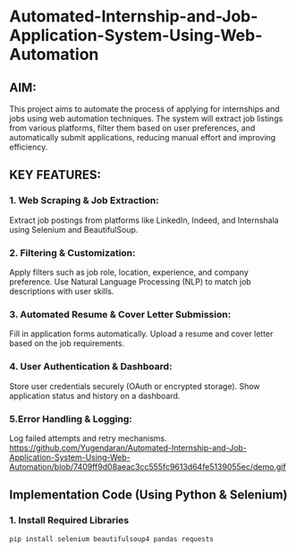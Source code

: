 # Automated-Internship-and-Job-Application-System-Using-Web-Automation
## AIM:
This project aims to automate the process of applying for internships and jobs using web automation techniques. The system will extract job listings from various platforms, filter them based on user preferences, and automatically submit applications, reducing manual effort and improving efficiency.

## KEY FEATURES: 
### 1. Web Scraping & Job Extraction:
Extract job postings from platforms like LinkedIn, Indeed, and Internshala using Selenium and BeautifulSoup.

### 2. Filtering & Customization:
Apply filters such as job role, location, experience, and company preference.
Use Natural Language Processing (NLP) to match job descriptions with user skills.

### 3. Automated Resume & Cover Letter Submission:
Fill in application forms automatically.
Upload a resume and cover letter based on the job requirements.

### 4. User Authentication & Dashboard:
Store user credentials securely (OAuth or encrypted storage).
Show application status and history on a dashboard.

### 5.Error Handling & Logging:
Log failed attempts and retry mechanisms.
https://github.com/Yugendaran/Automated-Internship-and-Job-Application-System-Using-Web-Automation/blob/7409ff9d08aeac3cc555fc9613d64fe5139055ec/demo.gif

## Implementation Code (Using Python & Selenium)
### 1. Install Required Libraries
```
pip install selenium beautifulsoup4 pandas requests
```



